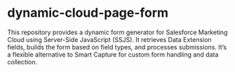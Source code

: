 # dynamic-cloud-page-form
This repository provides a dynamic form generator for Salesforce Marketing Cloud using Server-Side JavaScript (SSJS). It retrieves Data Extension fields, builds the form based on field types, and processes submissions. It’s a flexible alternative to Smart Capture for custom form handling and data collection.
